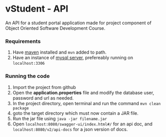 # vStudent - API

An API for a student portal application made for project component of Object Oriented Software Development Course.



### Requirements

1. Have [maven](https://maven.apache.org/download.cgi) installed and `mvn` added to path.
2. Have an instance of [mysql server](https://www.mysql.com/downloads/), prefereably running on `localhost:3306`



### Running the code

1. Import the project from github
2.  Open the **application.properties** file and modify the database user, password and url as needed.
3. In the project directory, open terminal and run the command `mvn clean package`
4. goto the target directory which must now contain a JAR file. 
5. Run the jar file using `java -jar filename.jar`
6. Open `localhost:8080/swagger-ui/index.html#/` for an api doc, and `localhost:8080/v2/api-docs` for a json version of docs. 
